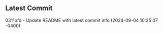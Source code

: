 
## Latest Commit
0311bfd - Update README with latest commit info (2024-09-04 10:25:07 -0400) <Yunxi-Zhou>
